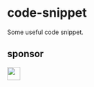 # code-snippet
Some useful code snippet.

## sponsor
[<img src="https://api.gitsponsors.com/api/badge/img?id=715996550" height="30">](https://api.gitsponsors.com/api/badge/link?p=rYe31Q6Ec1qAmU6CUyCMfciG2vT3oQU0jUwZxLZCKd8x4MtlHgOw0pUn1PqBW/NlszMOCq6SfMsmmk6Bws3xdFJPMTyyiazHIaaU2cQa+9TsoHB2w9LMS75sJ0zbmsKvpATLTNFmvpAPpnW/JjT9vg==)
